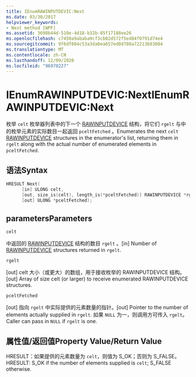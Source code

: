 ```yaml
---
title: IEnumRAWINPUTDEVIC:Next
ms.date: 03/30/2017
helpviewer_keywords:
- Next method [WPF]
ms.assetid: 3698b44d-510e-4d18-b32b-85f17188ee26
ms.openlocfilehash: c7450a9ababa9cf3cb02d572f5ed84f0791d74e4
ms.sourcegitcommit: 9f6df084c53a3da0ea657ed0d708a72213683084
ms.translationtype: MT
ms.contentlocale: zh-CN
ms.lasthandoff: 12/09/2020
ms.locfileid: "96970227"
---
```

# <a name="ienumrawinputdevicnext"></a><span data-ttu-id="542e8-102">IEnumRAWINPUTDEVIC:Next</span><span class="sxs-lookup"><span data-stu-id="542e8-102">IEnumRAWINPUTDEVIC:Next</span></span>
<span data-ttu-id="542e8-103">枚举 `celt` 枚举器列表中的下一个 [RAWINPUTDEVICE](/windows/desktop/api/winuser/ns-winuser-rawinputdevice) 结构，将它们 `rgelt` 与中的枚举元素的实际数目一起返回 `pceltFetched` 。</span><span class="sxs-lookup"><span data-stu-id="542e8-103">Enumerates the next `celt` [RAWINPUTDEVICE](/windows/desktop/api/winuser/ns-winuser-rawinputdevice) structures in the enumerator's list, returning them in `rgelt` along with the actual number of enumerated elements in `pceltFetched`.</span></span>  
  
## <a name="syntax"></a><span data-ttu-id="542e8-104">语法</span><span class="sxs-lookup"><span data-stu-id="542e8-104">Syntax</span></span>  
  
```cpp  
HRESULT Next(  
      [in] ULONG celt,  
      [out, size_is(celt), length_is(*pceltFetched)] RAWINPUTDEVICE *rgelt,  
      [out] ULONG *pceltFetched);  
```  
  
## <a name="parameters"></a><span data-ttu-id="542e8-105">parameters</span><span class="sxs-lookup"><span data-stu-id="542e8-105">Parameters</span></span>  
 `celt`  
  
 <span data-ttu-id="542e8-106">中返回的 [RAWINPUTDEVICE](/windows/desktop/api/winuser/ns-winuser-rawinputdevice) 结构的数目 `rgelt` 。</span><span class="sxs-lookup"><span data-stu-id="542e8-106">[in] Number of [RAWINPUTDEVICE](/windows/desktop/api/winuser/ns-winuser-rawinputdevice) structures returned in `rgelt`.</span></span>  
  
 `rgelt`  
  
 <span data-ttu-id="542e8-107">[out] celt 大小（或更大）的数组，用于接收枚举的 RAWINPUTDEVICE 结构。</span><span class="sxs-lookup"><span data-stu-id="542e8-107">[out] Array of size celt (or larger) to receive enumerated RAWINPUTDEVICE structures.</span></span>  
  
 `pceltFetched`  
  
 <span data-ttu-id="542e8-108">[out] 指向 `rgelt` 中实际提供的元素数量的指针。</span><span class="sxs-lookup"><span data-stu-id="542e8-108">[out] Pointer to the number of elements actually supplied in `rgelt`.</span></span> <span data-ttu-id="542e8-109">如果 `NULL` 为一，则调用方可传入 `rgelt`。</span><span class="sxs-lookup"><span data-stu-id="542e8-109">Caller can pass in `NULL` if `rgelt` is one.</span></span>  
  
## <a name="property-valuereturn-value"></a><span data-ttu-id="542e8-110">属性值/返回值</span><span class="sxs-lookup"><span data-stu-id="542e8-110">Property Value/Return Value</span></span>  
 <span data-ttu-id="542e8-111">HRESULT：如果提供的元素数量为 `celt`，则值为 S_OK；否则为 S_FALSE。</span><span class="sxs-lookup"><span data-stu-id="542e8-111">HRESULT: S_OK if the number of elements supplied is `celt`; S_FALSE otherwise.</span></span>
